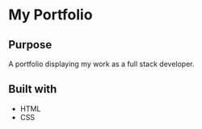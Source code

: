 # My Portfolio

## Purpose
A portfolio displaying my work as a full stack developer.

## Built with
* HTML
* CSS


   

